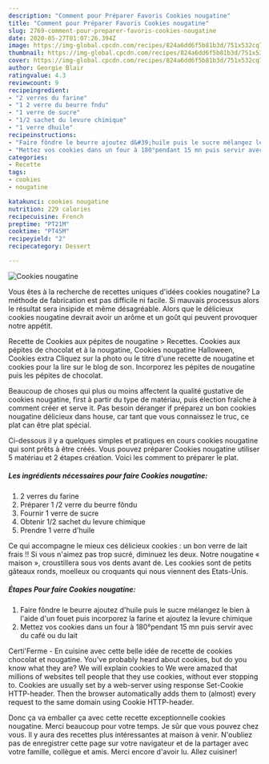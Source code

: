 ```yaml
---
description: "Comment pour Préparer Favoris Cookies nougatine"
title: "Comment pour Préparer Favoris Cookies nougatine"
slug: 2769-comment-pour-preparer-favoris-cookies-nougatine
date: 2020-05-27T01:07:26.394Z
image: https://img-global.cpcdn.com/recipes/824a6dd6f5b81b3d/751x532cq70/cookies-nougatine-photo-principale-de-la-recette.jpg
thumbnail: https://img-global.cpcdn.com/recipes/824a6dd6f5b81b3d/751x532cq70/cookies-nougatine-photo-principale-de-la-recette.jpg
cover: https://img-global.cpcdn.com/recipes/824a6dd6f5b81b3d/751x532cq70/cookies-nougatine-photo-principale-de-la-recette.jpg
author: Georgie Blair
ratingvalue: 4.3
reviewcount: 9
recipeingredient:
- "2 verres du farine"
- "1 2 verre du beurre fndu"
- "1 verre de sucre"
- "1/2 sachet du levure chimique"
- "1 verre dhuile"
recipeinstructions:
- "Faire fôndre le beurre ajoutez d&#39;huile puis le sucre mélangez le bien à l&#39;aide d&#39;un fouet puis incorporez la farine et ajoutez la levure chimique"
- "Mettez vos cookies dans un four à 180°pendant 15 mn puis servir avec du café ou du lait"
categories:
- Recette
tags:
- cookies
- nougatine

katakunci: cookies nougatine 
nutrition: 229 calories
recipecuisine: French
preptime: "PT21M"
cooktime: "PT45M"
recipeyield: "2"
recipecategory: Dessert

---
```



![Cookies nougatine](https://img-global.cpcdn.com/recipes/824a6dd6f5b81b3d/751x532cq70/cookies-nougatine-photo-principale-de-la-recette.jpg)

Vous êtes à la recherche de recettes uniques d'idées cookies nougatine? La méthode de fabrication est pas difficile ni facile. Si mauvais processus alors le résultat sera insipide et même désagréable. Alors que le délicieux cookies nougatine devrait avoir un arôme et un goût qui peuvent provoquer notre appétit.

Recette de Cookies aux pépites de nougatine &gt; Recettes. Cookies aux pépites de chocolat et à la nougatine, Cookies nougatine Halloween, Cookies extra Cliquez sur la photo ou le titre d&#39;une recette de nougatine et cookies pour la lire sur le blog de son. Incorporez les pépites de nougatine puis les pépites de chocolat.

Beaucoup de choses qui plus ou moins affectent la qualité gustative de cookies nougatine, first à partir du type de matériau, puis élection fraîche à comment créer et serve it. Pas besoin déranger if préparez un bon cookies nougatine délicieux dans house, car tant que vous connaissez le truc, ce plat can être plat spécial.


Ci-dessous il y a quelques simples et pratiques en cours cookies nougatine qui sont prêts à être créés. Vous pouvez préparer Cookies nougatine utiliser 5 matériau et 2 étapes création. Voici les comment to préparer le plat.

<!--inarticleads1-->

##### Les ingrédients nécessaires pour faire Cookies nougatine:

1.  2 verres du farine
1. Préparer 1 /2 verre du beurre fôndu
1. Fournir 1 verre de sucre
1. Obtenir 1/2 sachet du levure chimique
1. Prendre 1 verre d&#39;huile


Ce qui accompagne le mieux ces délicieux cookies : un bon verre de lait frais !! Si vous n&#39;aimez pas trop sucré, diminuez les deux. Notre nougatine « maison », croustillera sous vos dents avant de. Les cookies sont de petits gâteaux ronds, moelleux ou croquants qui nous viennent des Etats-Unis. 

<!--inarticleads2-->

##### Étapes Pour faire Cookies nougatine:

1. Faire fôndre le beurre ajoutez d&#39;huile puis le sucre mélangez le bien à l&#39;aide d&#39;un fouet puis incorporez la farine et ajoutez la levure chimique
1. Mettez vos cookies dans un four à 180°pendant 15 mn puis servir avec du café ou du lait


Certi&#39;Ferme - En cuisine avec cette belle idée de recette de cookies chocolat et nougatine. You&#39;ve probably heard about cookies, but do you know what they are? We will explain cookies to We were amazed that millions of websites tell people that they use cookies, without ever stopping to. Cookies are usually set by a web-server using response Set-Cookie HTTP-header. Then the browser automatically adds them to (almost) every request to the same domain using Cookie HTTP-header. 


Donc ça va emballer ça avec cette recette exceptionnelle cookies nougatine. Merci beaucoup pour votre temps. Je sûr que vous pouvez chez vous. Il y aura des recettes plus  intéressantes at maison à venir. N'oubliez pas de enregistrer cette page sur votre navigateur et de la partager avec votre famille, collègue et amis. Merci encore d'avoir lu. Allez cuisiner!
